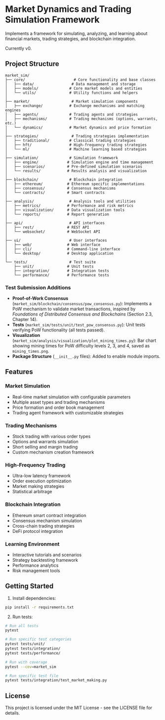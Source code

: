 # Market Dynamics and Trading Simulation Framework

Implements a framework for simulating, analyzing, and learning about financial markets, trading strategies, and blockchain integration.

Currently v0.

## Project Structure

```
market_sim/
├── core/                      # Core functionality and base classes
│   ├── data/                 # Data management and storage
│   ├── models/              # Core market models and entities
│   └── utils/               # Utility functions and helpers
│
├── market/                   # Market simulation components
│   ├── exchange/            # Exchange mechanisms and matching engines
│   ├── agents/              # Trading agents and strategies
│   ├── mechanisms/          # Trading mechanisms (options, warrants, etc.)
│   └── dynamics/            # Market dynamics and price formation
│
├── strategies/               # Trading strategies implementation
│   ├── traditional/         # Classical trading strategies
│   ├── hft/                 # High-frequency trading strategies
│   └── ml/                  # Machine learning based strategies
│
├── simulation/              # Simulation framework
│   ├── engine/             # Simulation engine and time management
│   ├── scenarios/          # Pre-defined simulation scenarios
│   └── results/            # Results analysis and visualization
│
├── blockchain/              # Blockchain integration
│   ├── ethereum/           # Ethereum specific implementations
│   ├── consensus/          # Consensus mechanisms
│   └── contracts/          # Smart contracts
│
├── analysis/                # Analysis tools and utilities
│   ├── metrics/            # Performance and risk metrics
│   ├── visualization/      # Data visualization tools
│   └── reports/            # Report generation
│
├── api/                     # API interfaces
│   ├── rest/               # REST API
│   └── websocket/          # WebSocket API
│
├── ui/                      # User interfaces
│   ├── web/                # Web interface
│   ├── cli/                # Command-line interface
│   └── desktop/            # Desktop application
│
└── tests/                   # Test suite
    ├── unit/               # Unit tests
    ├── integration/        # Integration tests
    └── performance/        # Performance tests
```


### Test Submission Additions
- **Proof-of-Work Consensus** (`market_sim/blockchain/consensus/pow_consensus.py`): Implements a PoW mechanism to validate market transactions, inspired by *Foundations of Distributed Consensus and Blockchains* (Section 2.3, Chapter 14).
- **Tests** (`market_sim/tests/unit/test_pow_consensus.py`): Unit tests verifying PoW functionality (all tests passed).
- **Visualization** (`market_sim/analysis/visualization/plot_mining_times.py`): Bar chart showing mining times for PoW difficulty levels 2, 3, and 4, saved as `mining_times.png`.
- **Package Structure** (`__init__.py` files): Added to enable module imports.

## Features

### Market Simulation
- Real-time market simulation with configurable parameters
- Multiple asset types and trading mechanisms
- Price formation and order book management
- Trading agent framework with customizable strategies

### Trading Mechanisms
- Stock trading with various order types
- Options and warrants simulation
- Short selling and margin trading
- Custom mechanism creation framework

### High-Frequency Trading
- Ultra-low latency framework
- Order execution optimization
- Market making strategies
- Statistical arbitrage

### Blockchain Integration
- Ethereum smart contract integration
- Consensus mechanism simulation
- Cross-chain trading strategies
- DeFi protocol integration

### Learning Environment
- Interactive tutorials and scenarios
- Strategy backtesting framework
- Performance analytics
- Risk management tools

## Getting Started

1. Install dependencies:
```bash
pip install -r requirements.txt
```

2. Run tests:
```bash
# Run all tests
pytest

# Run specific test categories
pytest tests/unit/
pytest tests/integration/
pytest tests/performance/

# Run with coverage
pytest --cov=market_sim

# Run specific test file
pytest tests/integration/test_market_making.py
```

## License

This project is licensed under the MIT License - see the LICENSE file for details.